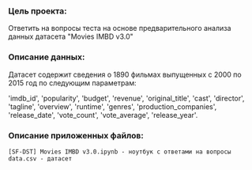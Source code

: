 ### Цель проекта:

Ответить на вопросы теста на основе предварительного анализа данных датасета "Movies IMBD v3.0"

### Описание данных:
Датасет содержит сведения о 1890 фильмах выпущенных с 2000 по 2015 год по следующим параметрам:

'imdb_id',
'popularity',
'budget',
'revenue',
'original_title',
'cast',
'director',
'tagline',
'overview',
'runtime',
'genres',
'production_companies',
'release_date',
'vote_count',
'vote_average',
'release_year'.

### Описание приложенных файлов:

    [SF-DST] Movies IMBD v3.0.ipynb - ноутбук с ответами на вопросы
    data.csv - датасет

